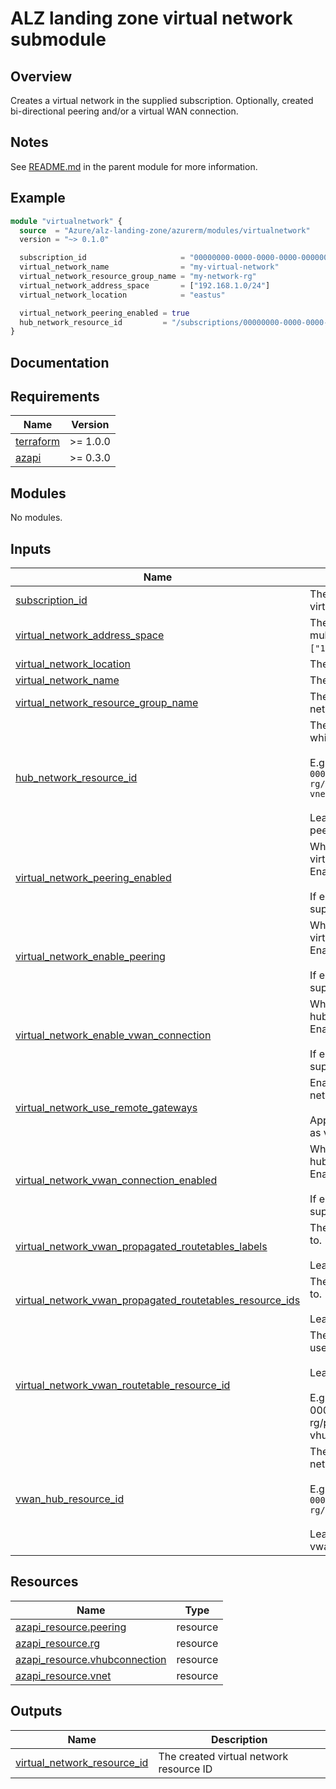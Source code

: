 <!-- BEGIN_TF_DOCS -->
# ALZ landing zone virtual network submodule

## Overview

Creates a virtual network in the supplied subscription.
Optionally, created bi-directional peering and/or a virtual WAN connection.

## Notes

See [README.md](../../README.md) in the parent module for more information.

## Example

```terraform
module "virtualnetwork" {
  source  = "Azure/alz-landing-zone/azurerm/modules/virtualnetwork"
  version = "~> 0.1.0"

  subscription_id                     = "00000000-0000-0000-0000-000000000000"
  virtual_network_name                = "my-virtual-network"
  virtual_network_resource_group_name = "my-network-rg"
  virtual_network_address_space       = ["192.168.1.0/24"]
  virtual_network_location            = "eastus"

  virtual_network_peering_enabled = true
  hub_network_resource_id         = "/subscriptions/00000000-0000-0000-0000-000000000000/resourceGroups/my-hub-network-rg/providers/Microsoft.Network/virtualNetworks/my-hub-network"
}
```

## Documentation
<!-- markdownlint-disable MD033 -->

## Requirements

| Name | Version |
|------|---------|
| <a name="requirement_terraform"></a> [terraform](#requirement\_terraform) | >= 1.0.0 |
| <a name="requirement_azapi"></a> [azapi](#requirement\_azapi) | >= 0.3.0 |

## Modules

No modules.

<!-- markdownlint-disable MD013 -->
## Inputs

| Name | Description | Type | Default | Required |
|------|-------------|------|---------|:--------:|
| <a name="input_subscription_id"></a> [subscription\_id](#input\_subscription\_id) | The subscription ID of the subscription to create the virtual network in. | `string` | n/a | yes |
| <a name="input_virtual_network_address_space"></a> [virtual\_network\_address\_space](#input\_virtual\_network\_address\_space) | The address space of the virtual network, supplied as multiple CIDR blocks, e.g. `["10.0.0.0/16","172.16.0.0/12"]`. | `list(string)` | n/a | yes |
| <a name="input_virtual_network_location"></a> [virtual\_network\_location](#input\_virtual\_network\_location) | The location of the virtual network. | `string` | n/a | yes |
| <a name="input_virtual_network_name"></a> [virtual\_network\_name](#input\_virtual\_network\_name) | The name of the virtual network. | `string` | n/a | yes |
| <a name="input_virtual_network_resource_group_name"></a> [virtual\_network\_resource\_group\_name](#input\_virtual\_network\_resource\_group\_name) | The name of the resource group to create the virtual network in. | `string` | n/a | yes |
| <a name="input_hub_network_resource_id"></a> [hub\_network\_resource\_id](#input\_hub\_network\_resource\_id) | The resource ID of the virtual network in the hub to which the created virtual network will be peered.<br><br>    E.g. `/subscriptions/00000000-0000-0000-0000-000000000000/resourceGroups/my-rg/providers/Microsoft.Network/virtualNetworks/my-vnet`<br><br>    Leave blank to create the virtual network without peering. | `string` | `""` | no |
| <a name="input_virtual_network_peering_enabled"></a> [virtual\_network\_peering\_enabled](#input\_virtual\_network\_peering\_enabled) | Whether to enable peering with the supplied hub virtual network.<br>    Enables a hub & spoke networking topology.<br><br>    If enabled the `hub_network_resource_id` must also be suppled. | `bool` | `false` | no |
| <a name="input_virtual_network_enable_peering"></a> [virtual\_network\_enable\_peering](#input\_virtual\_network\_enable\_peering) | Whether to enable peering with the supplied hub virtual network.<br>    Enables a hub & spoke networking topology.<br><br>    If enabled the `hub_network_resource_id` must also be suppled. | `bool` | `false` | no |
| <a name="input_virtual_network_enable_vwan_connection"></a> [virtual\_network\_enable\_vwan\_connection](#input\_virtual\_network\_enable\_vwan\_connection) | Whether to enable connection with supplied vwan hub.<br>    Enables a vwan networking topology.<br><br>    If enabled the `vwan_hub_resource_id` must also be suppled. | `bool` | `false` | no |
| <a name="input_virtual_network_use_remote_gateways"></a> [virtual\_network\_use\_remote\_gateways](#input\_virtual\_network\_use\_remote\_gateways) | Enables the use of remote gateways for the virtual network.<br><br>    Applies to both hub and spoke (vnet peerings) as well as virtual WAN connections. | `bool` | `true` | no |
| <a name="input_virtual_network_vwan_connection_enabled"></a> [virtual\_network\_vwan\_connection\_enabled](#input\_virtual\_network\_vwan\_connection\_enabled) | Whether to enable connection with supplied vwan hub.<br>    Enables a vwan networking topology.<br><br>    If enabled the `vwan_hub_resource_id` must also be suppled. | `bool` | `false` | no |
| <a name="input_virtual_network_vwan_propagated_routetables_labels"></a> [virtual\_network\_vwan\_propagated\_routetables\_labels](#input\_virtual\_network\_vwan\_propagated\_routetables\_labels) | The list of virtual WAN labels to advertise the routes to.<br><br>    Leave blank to use the `default` label. | `list(string)` | `[]` | no |
| <a name="input_virtual_network_vwan_propagated_routetables_resource_ids"></a> [virtual\_network\_vwan\_propagated\_routetables\_resource\_ids](#input\_virtual\_network\_vwan\_propagated\_routetables\_resource\_ids) | The list of route table resource ids to advertise routes to.<br><br>    Leave blank to use the `defaultRouteTable.<br>` | `list(string)` | `[]` | no |
| <a name="input_virtual_network_vwan_routetable_resource_id"></a> [virtual\_network\_vwan\_routetable\_resource\_id](#input\_virtual\_network\_vwan\_routetable\_resource\_id) | The resource ID of the virtual network route table to use for the virtual network.<br><br>    Leave blank to use the `defaultRouteTable`.<br><br>    E.g. /subscriptions/00000000-0000-0000-0000-000000000000/resourceGroups/my-rg/providers/Microsoft.Network/virtualHubs/my-vhub/hubRouteTables/defaultRouteTable | `string` | `""` | no |
| <a name="input_vwan_hub_resource_id"></a> [vwan\_hub\_resource\_id](#input\_vwan\_hub\_resource\_id) | The resource ID of the vwan hub to which the virtual network will be connected.<br><br>    E.g. `/subscriptions/00000000-0000-0000-0000-000000000000/resourceGroups/my-rg/providers/Microsoft.Network/virtualHubs/my-hub`<br><br>    Leave blank to create a virtual network without a vwan hub connection. | `string` | `""` | no |

## Resources

| Name | Type |
|------|------|
| [azapi_resource.peering](https://registry.terraform.io/providers/azure/azapi/latest/docs/resources/resource) | resource |
| [azapi_resource.rg](https://registry.terraform.io/providers/azure/azapi/latest/docs/resources/resource) | resource |
| [azapi_resource.vhubconnection](https://registry.terraform.io/providers/azure/azapi/latest/docs/resources/resource) | resource |
| [azapi_resource.vnet](https://registry.terraform.io/providers/azure/azapi/latest/docs/resources/resource) | resource |

## Outputs

| Name | Description |
|------|-------------|
| <a name="output_virtual_network_resource_id"></a> [virtual\_network\_resource\_id](#output\_virtual\_network\_resource\_id) | The created virtual network resource ID |

<!-- markdownlint-enable -->

<!-- END_TF_DOCS -->
